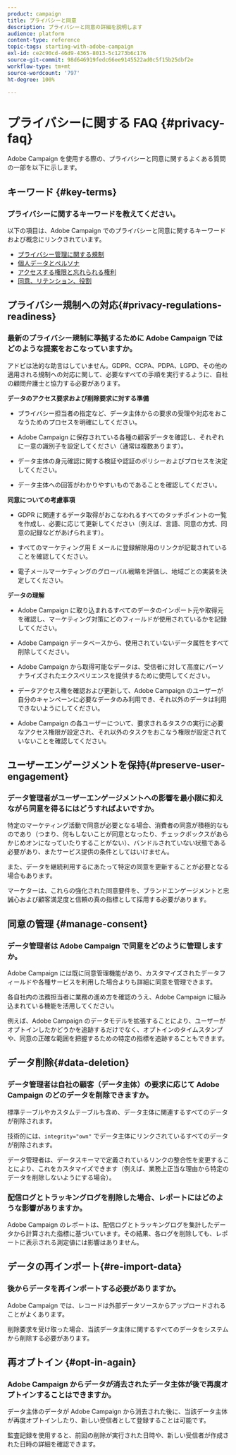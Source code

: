 ```yaml
---
product: campaign
title: プライバシーと同意
description: プライバシーと同意の詳細を説明します
audience: platform
content-type: reference
topic-tags: starting-with-adobe-campaign
exl-id: ce2c90cd-46d9-4365-8013-5c1273b6c176
source-git-commit: 98d646919fedc66ee9145522ad0c5f15b25dbf2e
workflow-type: tm+mt
source-wordcount: '797'
ht-degree: 100%

---
```


# プライバシーに関する FAQ {#privacy-faq}

Adobe Campaign を使用する際の、プライバシーと同意に関するよくある質問の一部を以下に示します。

## キーワード {#key-terms}

### プライバシーに関するキーワードを教えてください。

以下の項目は、Adobe Campaign でのプライバシーと同意に関するキーワードおよび概念にリンクされています。

* [プライバシー管理に関する規制](../../platform/using/privacy-management.md#privacy-management-regulations)
* [個人データとペルソナ](../../platform/using/privacy-and-recommendations.md#personal-data)
* [アクセスする権限と忘れられる権利](../../platform/using/privacy-management.md#right-access-forgotten)
* [同意、リテンション、役割](../../platform/using/privacy-management.md#consent-retention-roles)

## プライバシー規制への対応{#privacy-regulations-readiness}

### 最新のプライバシー規制に準拠するために Adobe Campaign ではどのような提案をおこなっていますか。

アドビは法的な助言はしていません。GDPR、CCPA、PDPA、LGPD、その他の適用される規制への対応に関して、必要なすべての手順を実行するように、自社の顧問弁護士と協力する必要があります。

**データのアクセス要求および削除要求に対する準備**

* プライバシー担当者の指定など、データ主体からの要求の受理や対応をおこなうためのプロセスを明確にしてください。

* Adobe Campaign に保存されている各種の顧客データを確認し、それぞれに一意の識別子を設定してください（通常は複数あります）。

* データ主体の身元確認に関する検証や認証のポリシーおよびプロセスを決定してください。

* データ主体への回答がわかりやすいものであることを確認してください。

**同意についての考慮事項**

* GDPR に関連するデータ取得がおこなわれるすべてのタッチポイントの一覧を作成し、必要に応じて更新してください（例えば、言語、同意の方式、同意の記録などがあげられます）。

* すべてのマーケティング用 E メールに登録解除用のリンクが記載されていることを確認してください。

* 電子メールマーケティングのグローバル戦略を評価し、地域ごとの実装を決定してください。

**データの理解**

* Adobe Campaign に取り込まれるすべてのデータのインポート元や取得元を確認し、マーケティング対策にどのフィールドが使用されているかを記録してください。

* Adobe Campaign データベースから、使用されていないデータ属性をすべて削除してください。

* Adobe Campaign から取得可能なデータは、受信者に対して高度にパーソナライズされたエクスペリエンスを提供するために使用してください。

* データアクセス権を確認および更新して、Adobe Campaign のユーザーが自分のキャンペーンに必要なデータのみ利用でき、それ以外のデータは利用できないようにしてください。

* Adobe Campaign の各ユーザーについて、要求されるタスクの実行に必要なアクセス権限が設定され、それ以外のタスクをおこなう権限が設定されていないことを確認してください。

## ユーザーエンゲージメントを保持{#preserve-user-engagement}

### データ管理者がユーザーエンゲージメントへの影響を最小限に抑えながら同意を得るにはどうすればよいですか。

特定のマーケティング活動で同意が必要となる場合、消費者の同意が積極的なものであり（つまり、何もしないことが同意となったり、チェックボックスがあらかじめオンになっていたりすることがない）、バンドルされていない状態である必要があり、またサービス提供の条件としてはいけません。

また、データを継続利用するにあたって特定の同意を更新することが必要となる場合もあります。

マーケターは、これらの強化された同意要件を、ブランドエンゲージメントと忠誠心および顧客満足度と信頼の真の指標として採用する必要があります。

## 同意の管理 {#manage-consent}

### データ管理者は Adobe Campaign で同意をどのように管理しますか。

Adobe Campaign には既に同意管理機能があり、カスタマイズされたデータフィールドや各種サービスを利用した場合よりも詳細に同意を管理できます。

各自社内の法務担当者に業務の進め方を確認のうえ、Adobe Campaign に組み込まれている機能を活用してください。

例えば、Adobe Campaign のデータモデルを拡張することにより、ユーザーがオプトインしたかどうかを追跡するだけでなく、オプトインのタイムスタンプや、同意の正確な範囲を把握するための特定の指標を追跡することもできます。

## データ削除{#data-deletion}

### データ管理者は自社の顧客（データ主体）の要求に応じて Adobe Campaign のどのデータを削除できますか。

標準テーブルやカスタムテーブルも含め、データ主体に関連するすべてのデータが削除されます。

技術的には、`integrity="own"` でデータ主体にリンクされているすべてのデータが削除されます。

データ管理者は、データスキーマで定義されているリンクの整合性を変更することにより、これをカスタマイズできます（例えば、業務上正当な理由から特定のデータを削除しないようにする場合）。

### 配信ログとトラッキングログを削除した場合、レポートにはどのような影響がありますか。

Adobe Campaign のレポートは、配信ログとトラッキングログを集計したデータから計算された指標に基づいています。その結果、各ログを削除しても、レポートに表示される測定値には影響はありません。

## データの再インポート{#re-import-data}

### 後からデータを再インポートする必要がありますか。

Adobe Campaign では、レコードは外部データソースからアップロードされることがよくあります。

削除要求を受け取った場合、当該データ主体に関するすべてのデータをシステムから削除する必要があります。

## 再オプトイン {#opt-in-again}

### Adobe Campaign からデータが消去されたデータ主体が後で再度オプトインすることはできますか。

データ主体のデータが Adobe Campaign から消去された後に、当該データ主体が再度オプトインしたり、新しい受信者として登録することは可能です。

監査記録を使用すると、前回の削除が実行された日時や、新しい受信者が作成された日時の詳細を確認できます。
